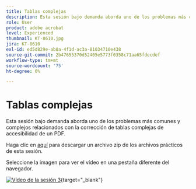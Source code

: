 ```yaml
---
title: Tablas complejas
description: Esta sesión bajo demanda aborda uno de los problemas más comunes y complejos relacionados con la corrección de tablas complejas de accesibilidad de un PDF
role: User
product: adobe acrobat
level: Experienced
thumbnail: KT-8610.jpg
jira: KT-8610
exl-id: ed5d829e-ab8a-4f1d-ac3a-81034710e438
source-git-commit: 2b47655370d52405e5773f0358c71aa65fdecdef
workflow-type: tm+mt
source-wordcount: '75'
ht-degree: 0%

---
```


# Tablas complejas

Esta sesión bajo demanda aborda uno de los problemas más comunes y complejos relacionados con la corrección de tablas complejas de accesibilidad de un PDF.

Haga clic en [aquí](../assets/accessibilitysession3.zip) para descargar un archivo zip de los archivos prácticos de esta sesión.

Seleccione la imagen para ver el vídeo en una pestaña diferente del navegador.

[![Vídeo de la sesión 3](../assets/Accessibilitysession3_YT.png)](https://youtu.be/kcM_jyHGd6Y){target="_blank"}

